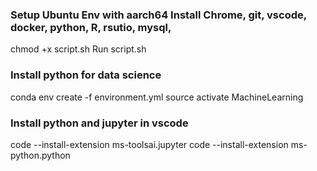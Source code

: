 ### Setup Ubuntu Env with aarch64 Install Chrome, git, vscode, docker, python, R, rsutio, mysql, 
chmod +x script.sh
Run script.sh
### Install python for data science
conda env create -f environment.yml
source activate MachineLearning

### Install python and jupyter in vscode
code --install-extension ms-toolsai.jupyter
code --install-extension ms-python.python